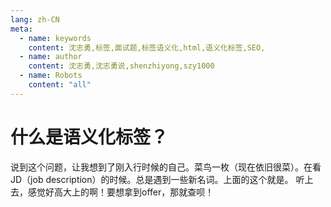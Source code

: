 ```yaml
---
lang: zh-CN
meta:
  - name: keywords
    content: 沈志勇,标签,面试题,标签语义化,html,语义化标签,SEO,
  - name: author
    content: 沈志勇,沈志勇说,shenzhiyong,szy1000
  - name: Robots 
    content: "all"
---
```


# 什么是语义化标签？

说到这个问题，让我想到了刚入行时候的自己。菜鸟一枚（现在依旧很菜）。在看JD（job description）的时候。总是遇到一些新名词。上面的这个就是。
听上去，感觉好高大上的啊！要想拿到offer，那就查呗！




